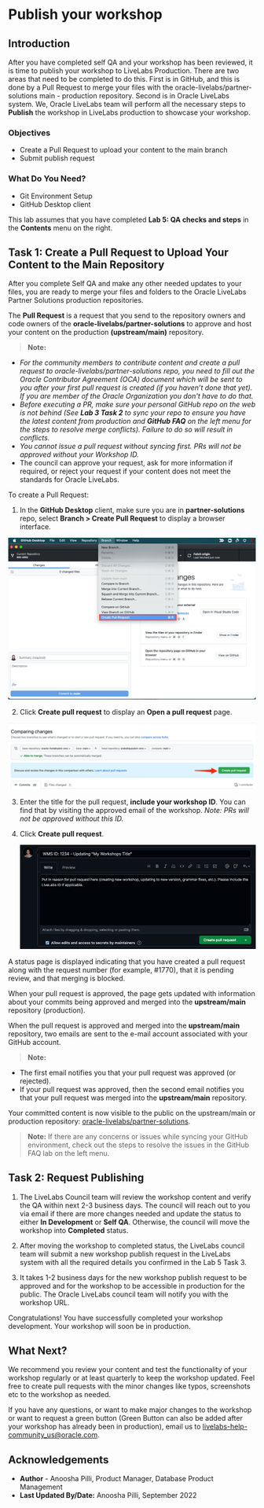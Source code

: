 # Publish your workshop

## Introduction

After you have completed self QA and your workshop has been reviewed, it is time to publish your workshop to LiveLabs Production. There are two areas that need to be completed to do this. First is in GitHub, and this is done by a Pull Request to merge your files with the oracle-livelabs/partner-solutions main - production repository. Second is in Oracle LiveLabs system. We, Oracle LiveLabs team will perform all the necessary steps to **Publish** the workshop in LiveLabs production to showcase your workshop.

### Objectives

* Create a Pull Request to upload your content to the main branch
* Submit publish request

### What Do You Need?

* Git Environment Setup
* GitHub Desktop client

This lab assumes that you have completed **Lab 5: QA checks and steps** in the **Contents** menu on the right.

## Task 1: Create a Pull Request to Upload Your Content to the Main Repository

After you complete Self QA and make any other needed updates to your files, you are ready to merge your files and folders to the Oracle LiveLabs Partner Solutions production repositories.

The **Pull Request** is a request that you send to the repository owners and code owners of the **oracle-livelabs/partner-solutions** to approve and host your content on the production **(upstream/main)** repository.

> **Note:**
* *For the community members to contribute content and create a pull request to  oracle-livelabs/partner-solutions repo, you need to fill out the Oracle Contributor Agreement (OCA) document which will be sent to you after your first pull request is created (if you haven’t done that yet). If you are member of the Oracle Organization you don't have to do that.*
* *Before executing a PR, make sure your personal GitHub repo on the web is not behind (See **Lab 3 Task 2** to sync your repo to ensure you have the latest content from production and **GitHub FAQ** on the left menu for the steps to resolve merge conflicts). Failure to do so will result in conflicts.*
* *You cannot issue a pull request without syncing first. PRs will not be approved without your Workshop ID.*
* The council can approve your request, ask for more information if required, or reject your request if your content does not meet the standards for Oracle LiveLabs.

To create a Pull Request:

1. In the **GitHub Desktop** client, make sure you are in **partner-solutions** repo, select **Branch > Create Pull Request** to display a browser interface.

  ![Create a pull request.](./images/git-hub-branch-pull-request.png " ")

2. Click **Create pull request** to display an **Open a pull request** page.

  ![Open a pull request.](./images/git-hub-branch-browser-create-pull-request.png " ")

3. Enter the title for the pull request, **include your workshop ID**. You can find that by visiting the approved email of the workshop. *Note: PRs will not be approved without this ID.*

4. Click **Create pull request**.

    ![Include workshop ID in pull request title.](./images/git-hub-pull-request-title-comment.png " ")

A status page is displayed indicating that you have created a pull request along with the request number (for example, #1770), that it is pending review, and that merging is blocked.

When your pull request is approved, the page gets updated with information about your commits being approved and merged into the **upstream/main** repository (production).

When the pull request is approved and merged into the **upstream/main** repository, two emails are sent to the e-mail account associated with your GitHub account.

> **Note:**
* The first email notifies you that your pull request was approved (or rejected).
* If your pull request was approved, then the second email notifies you that your pull request was merged into the **upstream/main** repository.

Your committed content is now visible to the public on the upstream/main or production repository: [oracle-livelabs/partner-solutions](https://github.com/oracle-livelabs/partner-solutions).

> **Note:** If there are any concerns or issues while syncing your GitHub environment, check out the steps to resolve the issues in the GitHub FAQ lab on the left menu.

## Task 2: Request Publishing

1.	The LiveLabs Council team will review the workshop content and verify the QA within next 2-3 business days. The council will reach out to you via email if there are more changes needed and update the status to either **In Development** or **Self QA**. Otherwise, the council will move the workshop into **Completed** status.

2. After moving the workshop to completed status, the LiveLabs council team will submit a new workshop publish request in the LiveLabs system with all the required details you confirmed in the Lab 5 Task 3.

3. It takes 1-2 business days for the new workshop publish request to be approved and for the workshop to be accessible in production for the public. The Oracle LiveLabs council team will notify you with the workshop URL.

Congratulations! You have successfully completed your workshop development. Your workshop will soon be in production.

## What Next?

We recommend you review your content and test the functionality of your workshop regularly or at least quarterly to keep the workshop updated. Feel free to create pull requests with the minor changes like typos, screenshots etc to the workshop as needed.

If you have any questions, or want to make major changes to the workshop or want to request a green button (Green Button can also be added after your workshop has already been in production), email us to [livelabs-help-community_us@oracle.com](livelabs-help-community_us@oracle.com).

## Acknowledgements

* **Author** - Anoosha Pilli, Product Manager, Database Product Management
* **Last Updated By/Date:** Anoosha Pilli, September 2022
